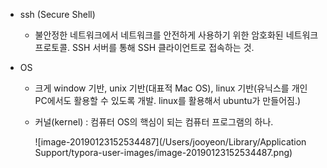 - ssh (Secure Shell)

  - 불안정한 네트워크에서 네트워크를 안전하게 사용하기 위한 암호화된 네트워크 프로토콜. SSH 서버를 통해 SSH 클라이언트로 접속하는 것.

- OS

  - 크게 window 기반, unix 기반(대표적 Mac OS), linux 기반(유닉스를 개인 PC에서도 활용할 수 있도록 개발. linux를 활용해서 ubuntu가 만들어짐.)

  - 커널(kernel) : 컴퓨터 OS의 핵심이 되는 컴퓨터 프로그램의 하나.

    ![image-20190123152534487](/Users/jooyeon/Library/Application Support/typora-user-images/image-20190123152534487.png)

